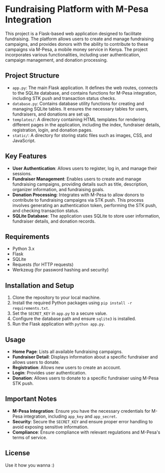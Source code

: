 # Fundraising Platform with M-Pesa Integration

This project is a Flask-based web application designed to facilitate fundraising. The platform allows users to create and manage fundraising campaigns, and provides donors with the ability to contribute to these campaigns via M-Pesa, a mobile money service in Kenya. The project incorporates various functionalities, including user authentication, campaign management, and donation processing.

## Project Structure

- `app.py`: The main Flask application. It defines the web routes, connects to the SQLite database, and contains functions for M-Pesa integration, including STK push and transaction status checks.
- `database.py`: Contains database utility functions for creating and managing SQLite tables. It ensures the necessary tables for users, fundraisers, and donations are set up.
- `templates/`: A directory containing HTML templates for rendering different pages in the application, including the index, fundraiser details, registration, login, and donation pages.
- `static/`: A directory for storing static files such as images, CSS, and JavaScript.

## Key Features

- **User Authentication**: Allows users to register, log in, and manage their sessions.
- **Fundraiser Management**: Enables users to create and manage fundraising campaigns, providing details such as title, description, organizer information, and fundraising goals.
- **Donation Processing**: Integrates with M-Pesa to allow donors to contribute to fundraising campaigns via STK push. This process involves generating an authentication token, performing the STK push, and checking transaction status.
- **SQLite Database**: The application uses SQLite to store user information, fundraiser details, and donation records.

## Requirements

- Python 3.x
- Flask
- SQLite
- Requests (for HTTP requests)
- Werkzeug (for password hashing and security)

## Installation and Setup

1. Clone the repository to your local machine.
2. Install the required Python packages using `pip install -r requirements.txt`.
3. Set the `SECRET_KEY` in `app.py` to a secure value.
4. Configure the database path and ensure `sqlite3` is installed.
5. Run the Flask application with `python app.py`.

## Usage

- **Home Page**: Lists all available fundraising campaigns.
- **Fundraiser Detail**: Displays information about a specific fundraiser and allows users to donate.
- **Registration**: Allows new users to create an account.
- **Login**: Provides user authentication.
- **Donation**: Allows users to donate to a specific fundraiser using M-Pesa STK push.

## Important Notes

- **M-Pesa Integration**: Ensure you have the necessary credentials for M-Pesa integration, including `app_key` and `app_secret`.
- **Security**: Secure the `SECRET_KEY` and ensure proper error handling to avoid exposing sensitive information.
- **Compliance**: Ensure compliance with relevant regulations and M-Pesa's terms of service.

## License

Use it how you wanna :)

